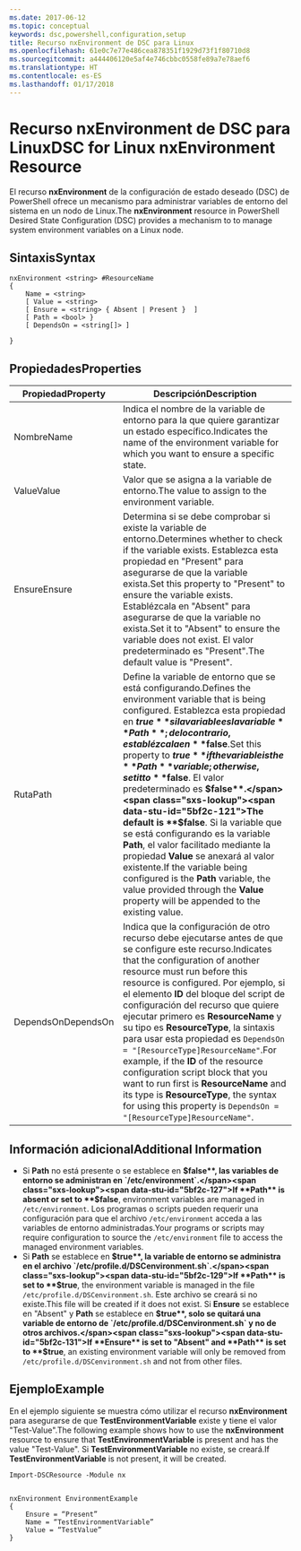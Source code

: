 ```yaml
---
ms.date: 2017-06-12
ms.topic: conceptual
keywords: dsc,powershell,configuration,setup
title: Recurso nxEnvironment de DSC para Linux
ms.openlocfilehash: 61e0c7e77e486cea878351f1929d73f1f80710d8
ms.sourcegitcommit: a444406120e5af4e746cbbc0558fe89a7e78aef6
ms.translationtype: HT
ms.contentlocale: es-ES
ms.lasthandoff: 01/17/2018
---
```

# <a name="dsc-for-linux-nxenvironment-resource"></a><span data-ttu-id="5bf2c-103">Recurso nxEnvironment de DSC para Linux</span><span class="sxs-lookup"><span data-stu-id="5bf2c-103">DSC for Linux nxEnvironment Resource</span></span>

<span data-ttu-id="5bf2c-104">El recurso **nxEnvironment** de la configuración de estado deseado (DSC) de PowerShell ofrece un mecanismo para administrar variables de entorno del sistema en un nodo de Linux.</span><span class="sxs-lookup"><span data-stu-id="5bf2c-104">The **nxEnvironment** resource in PowerShell Desired State Configuration (DSC) provides a mechanism to to manage system environment variables on a Linux node.</span></span>

## <a name="syntax"></a><span data-ttu-id="5bf2c-105">Sintaxis</span><span class="sxs-lookup"><span data-stu-id="5bf2c-105">Syntax</span></span>

```
nxEnvironment <string> #ResourceName
{
    Name = <string>
    [ Value = <string>
    [ Ensure = <string> { Absent | Present }  ]
    [ Path = <bool> }
    [ DependsOn = <string[]> ]

}
```

## <a name="properties"></a><span data-ttu-id="5bf2c-106">Propiedades</span><span class="sxs-lookup"><span data-stu-id="5bf2c-106">Properties</span></span>

|  <span data-ttu-id="5bf2c-107">Propiedad</span><span class="sxs-lookup"><span data-stu-id="5bf2c-107">Property</span></span> |  <span data-ttu-id="5bf2c-108">Descripción</span><span class="sxs-lookup"><span data-stu-id="5bf2c-108">Description</span></span> | 
|---|---|
| <span data-ttu-id="5bf2c-109">Nombre</span><span class="sxs-lookup"><span data-stu-id="5bf2c-109">Name</span></span>| <span data-ttu-id="5bf2c-110">Indica el nombre de la variable de entorno para la que quiere garantizar un estado específico.</span><span class="sxs-lookup"><span data-stu-id="5bf2c-110">Indicates the name of the environment variable for which you want to ensure a specific state.</span></span>| 
| <span data-ttu-id="5bf2c-111">Value</span><span class="sxs-lookup"><span data-stu-id="5bf2c-111">Value</span></span>| <span data-ttu-id="5bf2c-112">Valor que se asigna a la variable de entorno.</span><span class="sxs-lookup"><span data-stu-id="5bf2c-112">The value to assign to the environment variable.</span></span>| 
| <span data-ttu-id="5bf2c-113">Ensure</span><span class="sxs-lookup"><span data-stu-id="5bf2c-113">Ensure</span></span>| <span data-ttu-id="5bf2c-114">Determina si se debe comprobar si existe la variable de entorno.</span><span class="sxs-lookup"><span data-stu-id="5bf2c-114">Determines whether to check if the variable exists.</span></span> <span data-ttu-id="5bf2c-115">Establezca esta propiedad en "Present" para asegurarse de que la variable exista.</span><span class="sxs-lookup"><span data-stu-id="5bf2c-115">Set this property to "Present" to ensure the variable exists.</span></span> <span data-ttu-id="5bf2c-116">Establézcala en "Absent" para asegurarse de que la variable no exista.</span><span class="sxs-lookup"><span data-stu-id="5bf2c-116">Set it to "Absent" to ensure the variable does not exist.</span></span> <span data-ttu-id="5bf2c-117">El valor predeterminado es "Present".</span><span class="sxs-lookup"><span data-stu-id="5bf2c-117">The default value is "Present".</span></span>| 
| <span data-ttu-id="5bf2c-118">Ruta</span><span class="sxs-lookup"><span data-stu-id="5bf2c-118">Path</span></span>| <span data-ttu-id="5bf2c-119">Define la variable de entorno que se está configurando.</span><span class="sxs-lookup"><span data-stu-id="5bf2c-119">Defines the environment variable that is being configured.</span></span> <span data-ttu-id="5bf2c-120">Establezca esta propiedad en **$true** si la variable es la variable **Path**; de lo contrario, establézcala en **$false**.</span><span class="sxs-lookup"><span data-stu-id="5bf2c-120">Set this property to **$true** if the variable is the **Path** variable; otherwise, set it to **$false**.</span></span> <span data-ttu-id="5bf2c-121">El valor predeterminado es **$false**.</span><span class="sxs-lookup"><span data-stu-id="5bf2c-121">The default is **$false**.</span></span> <span data-ttu-id="5bf2c-122">Si la variable que se está configurando es la variable **Path**, el valor facilitado mediante la propiedad **Value** se anexará al valor existente.</span><span class="sxs-lookup"><span data-stu-id="5bf2c-122">If the variable being configured is the **Path** variable, the value provided through the **Value** property will be appended to the existing value.</span></span>| 
| <span data-ttu-id="5bf2c-123">DependsOn</span><span class="sxs-lookup"><span data-stu-id="5bf2c-123">DependsOn</span></span> | <span data-ttu-id="5bf2c-124">Indica que la configuración de otro recurso debe ejecutarse antes de que se configure este recurso.</span><span class="sxs-lookup"><span data-stu-id="5bf2c-124">Indicates that the configuration of another resource must run before this resource is configured.</span></span> <span data-ttu-id="5bf2c-125">Por ejemplo, si el elemento **ID** del bloque del script de configuración del recurso que quiere ejecutar primero es **ResourceName** y su tipo es **ResourceType**, la sintaxis para usar esta propiedad es `DependsOn = "[ResourceType]ResourceName"`.</span><span class="sxs-lookup"><span data-stu-id="5bf2c-125">For example, if the **ID** of the resource configuration script block that you want to run first is **ResourceName** and its type is **ResourceType**, the syntax for using this property is `DependsOn = "[ResourceType]ResourceName"`.</span></span>| 

## <a name="additional-information"></a><span data-ttu-id="5bf2c-126">Información adicional</span><span class="sxs-lookup"><span data-stu-id="5bf2c-126">Additional Information</span></span>

* <span data-ttu-id="5bf2c-127">Si **Path** no está presente o se establece en **$false**, las variables de entorno se administran en `/etc/environment`.</span><span class="sxs-lookup"><span data-stu-id="5bf2c-127">If **Path** is absent or set to **$false**, environment variables are managed in `/etc/environment`.</span></span> <span data-ttu-id="5bf2c-128">Los programas o scripts pueden requerir una configuración para que el archivo `/etc/environment` acceda a las variables de entorno administradas.</span><span class="sxs-lookup"><span data-stu-id="5bf2c-128">Your programs or scripts may require configuration to source the `/etc/environment` file to access the managed environment variables.</span></span>
* <span data-ttu-id="5bf2c-129">Si **Path** se establece en **$true**, la variable de entorno se administra en el archivo `/etc/profile.d/DSCenvironment.sh`.</span><span class="sxs-lookup"><span data-stu-id="5bf2c-129">If **Path** is set to **$true**, the environment variable is managed in the file `/etc/profile.d/DSCenvironment.sh`.</span></span> <span data-ttu-id="5bf2c-130">Este archivo se creará si no existe.</span><span class="sxs-lookup"><span data-stu-id="5bf2c-130">This file will be created if it does not exist.</span></span> <span data-ttu-id="5bf2c-131">Si **Ensure** se establece en "Absent" y **Path** se establece en **$true**, solo se quitará una variable de entorno de `/etc/profile.d/DSCenvironment.sh` y no de otros archivos.</span><span class="sxs-lookup"><span data-stu-id="5bf2c-131">If **Ensure** is set to "Absent" and **Path** is set to **$true**, an existing environment variable will only be removed from `/etc/profile.d/DSCenvironment.sh` and not from other files.</span></span>

## <a name="example"></a><span data-ttu-id="5bf2c-132">Ejemplo</span><span class="sxs-lookup"><span data-stu-id="5bf2c-132">Example</span></span>

<span data-ttu-id="5bf2c-133">En el ejemplo siguiente se muestra cómo utilizar el recurso **nxEnvironment** para asegurarse de que **TestEnvironmentVariable** existe y tiene el valor "Test-Value".</span><span class="sxs-lookup"><span data-stu-id="5bf2c-133">The following example shows how to use the **nxEnvironment** resource to ensure that **TestEnvironmentVariable** is present and has the value "Test-Value".</span></span> <span data-ttu-id="5bf2c-134">Si **TestEnvironmentVariable** no existe, se creará.</span><span class="sxs-lookup"><span data-stu-id="5bf2c-134">If **TestEnvironmentVariable** is not present, it will be created.</span></span>

```
Import-DSCResource -Module nx 


nxEnvironment EnvironmentExample
{
    Ensure = “Present”
    Name = “TestEnvironmentVariable”
    Value = “TestValue”
}
```


